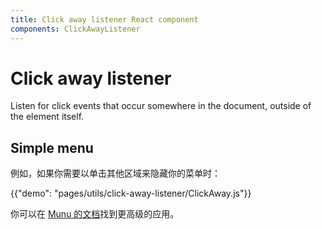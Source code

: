 ```yaml
---
title: Click away listener React component
components: ClickAwayListener
---
```

# Click away listener

<p class="description">Listen for click events that occur somewhere in the document, outside of the element itself.</p>

## Simple menu

例如，如果你需要以单击其他区域来隐藏你的菜单时：

{{"demo": "pages/utils/click-away-listener/ClickAway.js"}}

你可以在 [Munu 的文档](/demos/menus/#menulist-composition)找到更高级的应用。